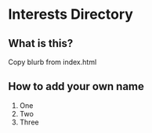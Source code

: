 # Interests Directory

## What is this?

Copy blurb from index.html

## How to add your own name

1. One
2. Two
3. Three
